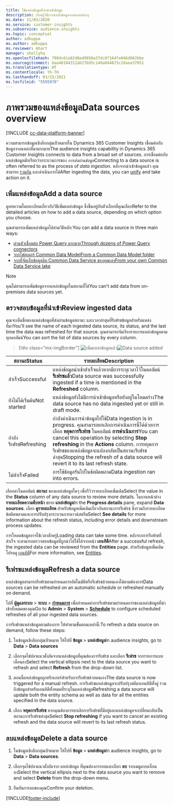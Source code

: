 ```yaml
---
title: ใช้แหล่งข้อมูลที่จะนำเข้าข้อมูล
description: เรียนรู้วิธีการนำเข้าข้อมูลจากแหล่งต่างๆ
ms.date: 11/03/2020
ms.service: customer-insights
ms.subservice: audience-insights
ms.topic: conceptual
author: adkuppa
ms.author: adkuppa
ms.reviewer: mhart
manager: shellyha
ms.openlocfilehash: 780dc61a82d6ed9856a37dc8f164fa946d982bbe
ms.sourcegitcommit: bae40184312ab27b95c140a044875c2daea37951
ms.translationtype: HT
ms.contentlocale: th-TH
ms.lasthandoff: 03/15/2021
ms.locfileid: "5595970"
---
```

# <a name="data-sources-overview"></a><span data-ttu-id="463ce-103">ภาพรวมของแหล่งข้อมูล</span><span class="sxs-lookup"><span data-stu-id="463ce-103">Data sources overview</span></span>

[!INCLUDE [cc-data-platform-banner](../includes/cc-data-platform-banner.md)]

<span data-ttu-id="463ce-104">ความสามารถข้อมูลเชิงลึกกลุ่มเป้าหมายใน Dynamics 365 Customer Insights เชื่อมต่อกับข้อมูลจากแหล่งที่มามากมาย</span><span class="sxs-lookup"><span data-stu-id="463ce-104">The audience insights capability in Dynamics 365 Customer Insights connects to data from a broad set of sources.</span></span> <span data-ttu-id="463ce-105">การเชื่อมต่อกับแหล่งข้อมูลมักเรียกว่ากระบวนการของ *การส่งผ่านข้อมูล*</span><span class="sxs-lookup"><span data-stu-id="463ce-105">Connecting to a data source is often referred to as the process of *data ingestion*.</span></span> <span data-ttu-id="463ce-106">หลังจากนำเข้าข้อมูลแล้ว คุณสามารถ [รวมกัน](data-unification.md) และดำเนินการได้</span><span class="sxs-lookup"><span data-stu-id="463ce-106">After ingesting the data, you can [unify](data-unification.md) and take action on it.</span></span>

## <a name="add-a-data-source"></a><span data-ttu-id="463ce-107">เพิ่มแหล่งข้อมูล</span><span class="sxs-lookup"><span data-stu-id="463ce-107">Add a data source</span></span>

<span data-ttu-id="463ce-108">ดูบทความโดยละเอียดเกี่ยวกับวิธีเพิ่มแหล่งข้อมูล ซึ่งขึ้นอยู่กับตัวเลือกที่คุณเลือก</span><span class="sxs-lookup"><span data-stu-id="463ce-108">Refer to the detailed articles on how to add a data source, depending on which option you choose.</span></span>

<span data-ttu-id="463ce-109">คุณสามารถเพิ่มแหล่งข้อมูลได้สามวิธีหลัก:</span><span class="sxs-lookup"><span data-stu-id="463ce-109">You can add a data source in three main ways:</span></span>

- [<span data-ttu-id="463ce-110">ผ่านตัวเชื่อมต่อ Power Query มากมาย</span><span class="sxs-lookup"><span data-stu-id="463ce-110">Through dozens of Power Query connectors</span></span>](connect-power-query.md)
- [<span data-ttu-id="463ce-111">จากโฟลเดอร์ Common Data Model</span><span class="sxs-lookup"><span data-stu-id="463ce-111">From a Common Data Model folder</span></span>](connect-common-data-model.md)
- [<span data-ttu-id="463ce-112">จากที่จัดเก็บข้อมูลดิบ Common Data Service ของคุณเอง</span><span class="sxs-lookup"><span data-stu-id="463ce-112">From your own Common Data Service lake</span></span>](connect-common-data-service-lake.md)

> [!NOTE]
> <span data-ttu-id="463ce-113">คุณไม่สามารถเพิ่มข้อมูลจากแหล่งข้อมูลในสถานที่ได้</span><span class="sxs-lookup"><span data-stu-id="463ce-113">You can't add data from on-premises data sources yet.</span></span>

## <a name="review-ingested-data"></a><span data-ttu-id="463ce-114">ตรวจสอบข้อมูลที่นำเข้า</span><span class="sxs-lookup"><span data-stu-id="463ce-114">Review ingested data</span></span>

<span data-ttu-id="463ce-115">คุณจะเห็นชื่อของแหล่งข้อมูลที่ส่งผ่านข้อมูลสถานะ และเวลาล่าสุดที่รีเฟรชข้อมูลสำหรับแหล่งที่มา</span><span class="sxs-lookup"><span data-stu-id="463ce-115">You'll see the name of each ingested data source, its status, and the last time the data was refreshed for that source.</span></span> <span data-ttu-id="463ce-116">คุณสามารถจัดเรียงรายการแหล่งข้อมูลตามทุกคอลัมน์</span><span class="sxs-lookup"><span data-stu-id="463ce-116">You can sort the list of data sources by every column.</span></span>

> [!div class="mx-imgBorder"]
> <span data-ttu-id="463ce-117">![เพิ่มแหล่งข้อมูลแล้ว](media/configure-data-datasource-added.png "เพิ่มแหล่งข้อมูลแล้ว")</span><span class="sxs-lookup"><span data-stu-id="463ce-117">![Data source added](media/configure-data-datasource-added.png "Data source added")</span></span>

|<span data-ttu-id="463ce-118">สถานะ</span><span class="sxs-lookup"><span data-stu-id="463ce-118">Status</span></span>  |<span data-ttu-id="463ce-119">รายละเอียด</span><span class="sxs-lookup"><span data-stu-id="463ce-119">Description</span></span>  |
|---------|---------|
|<span data-ttu-id="463ce-120">สำเร็จ</span><span class="sxs-lookup"><span data-stu-id="463ce-120">Successful</span></span>   |<span data-ttu-id="463ce-121">แหล่งข้อมูลนำเข้าสำเร็จแล้วหากมีการระบุเวลาไว้ในคอลัมน์ **รีเฟรชแล้ว**</span><span class="sxs-lookup"><span data-stu-id="463ce-121">Data source was successfully ingested if a time is mentioned in the **Refreshed** column.</span></span>
|<span data-ttu-id="463ce-122">ยังไม่ได้เริ่มต้น</span><span class="sxs-lookup"><span data-stu-id="463ce-122">Not started</span></span>   |<span data-ttu-id="463ce-123">แหล่งข้อมูลยังไม่มีการนำเข้าข้อมูลหรือยังอยู่ในโหมดร่าง</span><span class="sxs-lookup"><span data-stu-id="463ce-123">The data source has no data ingested yet or still in draft mode.</span></span>         |
|<span data-ttu-id="463ce-124">กำลังรีเฟรช</span><span class="sxs-lookup"><span data-stu-id="463ce-124">Refreshing</span></span>    |<span data-ttu-id="463ce-125">กำลังดำเนินการนำข้อมูลไปใช้</span><span class="sxs-lookup"><span data-stu-id="463ce-125">Data ingestion is in progress.</span></span> <span data-ttu-id="463ce-126">คุณสามารถยกเลิกการดำเนินการนี้ได้ด้วยการเลือก **หยุดการรีเฟรช** ในคอลัมน์ **การดำเนินการ**</span><span class="sxs-lookup"><span data-stu-id="463ce-126">You can cancel this operation by selecting **Stop refreshing** in the **Actions** column.</span></span> <span data-ttu-id="463ce-127">การหยุดการรีเฟรชของแหล่งข้อมูลจะแปลงกลับเป็นสถานะรีเฟรชล่าสุด</span><span class="sxs-lookup"><span data-stu-id="463ce-127">Stopping the refresh of a data source will revert it to its last refresh state.</span></span>       |
|<span data-ttu-id="463ce-128">ไม่สำเร็จ</span><span class="sxs-lookup"><span data-stu-id="463ce-128">Failed</span></span>     |<span data-ttu-id="463ce-129">การใช้ข้อมูลรันไปในข้อผิดพลาด</span><span class="sxs-lookup"><span data-stu-id="463ce-129">Data ingestion ran into errors.</span></span>         |

<span data-ttu-id="463ce-130">เลือกค่าในคอลัมน์ **สถานะ** ของแหล่งข้อมูลใดๆ เพื่อรีวิวรายละเอียดเพิ่มเติม</span><span class="sxs-lookup"><span data-stu-id="463ce-130">Select the value in the **Status** column of any data source to review more details.</span></span> <span data-ttu-id="463ce-131">ในบานหน้าต่าง **รายละเอียดความคืบหน้า** ขยาย **แหล่งข้อมูล**</span><span class="sxs-lookup"><span data-stu-id="463ce-131">In the **Progress details** pane, expand **Data sources**.</span></span> <span data-ttu-id="463ce-132">เลือก **ดูรายละเอียด** สำหรับข้อมูลเพิ่มเติมเกี่ยวกับสถานะการรีเฟรช ซึ่งรวมถึงรายละเอียดข้อผิดพลาดและการปรับปรุงกระบวนการดาวน์สตรีม</span><span class="sxs-lookup"><span data-stu-id="463ce-132">Select **See details** for more information about the refresh status, including error details and downstream process updates.</span></span>

<span data-ttu-id="463ce-133">การโหลดข้อมูลอาจใช้เวลาสักครู่</span><span class="sxs-lookup"><span data-stu-id="463ce-133">Loading data can take some time.</span></span> <span data-ttu-id="463ce-134">หลังจากการรีเฟรชที่สำเร็จ จะสามารถตรวจสอบข้อมูลที่ถูกนำไปใช้ได้จากหน้า **เอนทิตี**</span><span class="sxs-lookup"><span data-stu-id="463ce-134">After a successful refresh, the ingested data can be reviewed from the **Entities** page.</span></span> <span data-ttu-id="463ce-135">สำหรับข้อมูลเพิ่มเติม โปรดดู [เอนทิตี](entities.md)</span><span class="sxs-lookup"><span data-stu-id="463ce-135">For more information, see [Entities](entities.md).</span></span>

## <a name="refresh-a-data-source"></a><span data-ttu-id="463ce-136">รีเฟรชแหล่งข้อมูล</span><span class="sxs-lookup"><span data-stu-id="463ce-136">Refresh a data source</span></span>

<span data-ttu-id="463ce-137">แหล่งข้อมูลสามารถรีเฟรชตามกำหนดการอัตโนมัติหรือรีเฟรชด้วยตนเองได้ตามต้องการ</span><span class="sxs-lookup"><span data-stu-id="463ce-137">Data sources can be refreshed on an automatic schedule or refreshed manually on demand.</span></span> 

<span data-ttu-id="463ce-138">ไปที่ **ผู้ดูแลระบบ** > **ระบบ** > [**กำหนดการ**](system.md#schedule-tab) เพื่อกำหนดค่าการรีเฟรชตามกำหนดการของแหล่งข้อมูลที่นำเข้าทั้งหมดของคุณ</span><span class="sxs-lookup"><span data-stu-id="463ce-138">Go to **Admin** > **System** > [**Schedule**](system.md#schedule-tab) to configure scheduled refreshes of all your ingested data sources.</span></span>

<span data-ttu-id="463ce-139">การรีเฟรชแหล่งข้อมูลตามต้องการ ให้ทำตามขั้นตอนเหล่านี้:</span><span class="sxs-lookup"><span data-stu-id="463ce-139">To refresh a data source on demand, follow these steps:</span></span>

1. <span data-ttu-id="463ce-140">ในข้อมูลเชิงลึกกลุ่มเป้าหมาย ให้ไปที่ **ข้อมูล** > **แหล่งข้อมูล**</span><span class="sxs-lookup"><span data-stu-id="463ce-140">In audience insights, go to **Data** > **Data sources**</span></span>

2. <span data-ttu-id="463ce-141">เลือกจุดไข่ปลาแนวตั้งถัดจากแหล่งข้อมูลที่คุณต้องการรีเฟรช และเลือก **รีเฟรช** จากรายการแบบเลื่อนลง</span><span class="sxs-lookup"><span data-stu-id="463ce-141">Select the vertical ellipsis next to the data source you want to refresh and select **Refresh** from the drop-down list.</span></span>

3. <span data-ttu-id="463ce-142">ตอนนี้แหล่งข้อมูลถูกทริกเกอร์สำหรับการรีเฟรชด้วยตนเอง</span><span class="sxs-lookup"><span data-stu-id="463ce-142">The data source is now triggered for a manual refresh.</span></span> <span data-ttu-id="463ce-143">การรีเฟรชแหล่งข้อมูลจะปรับปรุงสคีมาเอนทิตีทั้งคู่ รวมถึงข้อมูลสำหรับเอนทิตีทั้งหมดที่ระบุในแหล่งข้อมูล</span><span class="sxs-lookup"><span data-stu-id="463ce-143">Refreshing a data source will update both the entity schema as well as data for all the entities specified in the data source.</span></span>

4. <span data-ttu-id="463ce-144">เลือก **หยุดการรีเฟรช** หากคุณต้องการยกเลิกการรีเฟรชที่มีอยู่และแหล่งข้อมูลจะเปลี่ยนกลับเป็นสถานะการรีเฟรชล่าสุด</span><span class="sxs-lookup"><span data-stu-id="463ce-144">Select **Stop refreshing** if you want to cancel an existing refresh and the data source will revert to its last refresh status.</span></span>

## <a name="delete-a-data-source"></a><span data-ttu-id="463ce-145">ลบแหล่งข้อมูล</span><span class="sxs-lookup"><span data-stu-id="463ce-145">Delete a data source</span></span>

1. <span data-ttu-id="463ce-146">ในข้อมูลเชิงลึกกลุ่มเป้าหมาย ให้ไปที่ **ข้อมูล** > **แหล่งข้อมูล**</span><span class="sxs-lookup"><span data-stu-id="463ce-146">In audience insights, go to **Data** > **Data sources**.</span></span>

2. <span data-ttu-id="463ce-147">เลือกจุดไข่ปลาแนวตั้งถัดจาก แหล่งข้อมูล ที่คุณต้องการลบและเลือก **ลบ** จากเมนูแบบเลื่อนลง</span><span class="sxs-lookup"><span data-stu-id="463ce-147">Select the vertical ellipsis next to the data source you want to remove and select **Delete** from the drop-down menu.</span></span>

3. <span data-ttu-id="463ce-148">ยืนยันการลบของคุณ</span><span class="sxs-lookup"><span data-stu-id="463ce-148">Confirm your deletion.</span></span>


[!INCLUDE[footer-include](../includes/footer-banner.md)]